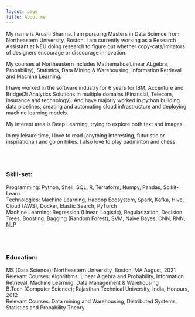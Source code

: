 ```yaml
---
layout: page
title: About me
---
```


My name is Arushi Sharma. I am pursuing Masters in Data Science from Northeastern University, Boston.
I am currently working as a Research Assistant at NEU doing research to figure out whether copy-cats/imitators of designers encourage or discourage innovation. <br/>

My courses at Northeastern includes Mathematics(Linear ALgebra, Probability), Statistics, Data Mining & Warehousing, Information Retrieval and Machine Learning. <br/>

I have worked in the software industry for 6 years for IBM, Accenture and Bridgei2i Analytics Solutions in multiple domains (Financial, Telecom, Insurance and technology).
And have majorly worked in python building data pipelines, creating and automating cloud infrastructure and deploying machine learning models.

My interest area is Deep Learning, trying to explore both text and images.

In my leisure time, I love to read (anything interesting, futuristic or inspirational) and go on hikes. I also love to play badminton and chess.  
   
<br/>
<br/>
      


### Skill-set:<br/>
Programming: Python, Shell, SQL, R, Terraform, Numpy, Pandas, Scikit-Learn <br/>
Technologies: Machine Learning, Hadoop Ecosystem, Spark, Kafka, Hive, Cloud (AWS), Docker, Elastic Search, PyTorch <br/>
Machine Learning: Regression (Linear, Logistic), Regularization, Decision Trees, Boosting, Bagging (Random Forest), SVM, Naive Bayes, CNN, RNN, NLP <br/>

<br/>
<br/>
  
  
### Education:<br/>
MS (Data Science); Northeastern University, Boston, MA August, 2021 <br/>
	Relevant Courses: Algorithms, Linear Algebra and Probability, Information Retrieval, Machine Learning, Data Management & Warehousing <br/>
B.Tech (Computer Science); Rajasthan Technical University, India, Honours, 2012 <br/>
	Relevant Courses: Data mining and Warehousing, Distributed Systems, Statistics and Probability Theory <br/>

  